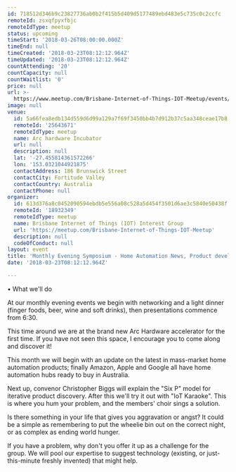 ```yaml
---
id: 718512d346b9c23827736ab0b2f415b5d409d5177489ebd483e5c735c0c2ccfc
remoteId: zsxqfpyxfbjc
remoteIdType: meetup
status: upcoming
timeStart: '2018-03-26T08:00:00.000Z'
timeEnd: null
timeCreated: '2018-03-23T08:12:12.964Z'
timeUpdated: '2018-03-23T08:12:12.964Z'
countAttending: '20'
countCapacity: null
countWaitlist: '0'
price: null
url: >-
  https://www.meetup.com/Brisbane-Internet-of-Things-IOT-Meetup/events/248418817/
image: null
venue:
  id: 5a66fea8edb134d559d6d99a129a7f69f3450bb4b7d912b37c5aa348ceae17b8
  remoteId: '25643671'
  remoteIdType: meetup
  name: Arc hardware Incubator
  url: null
  description: null
  lat: '-27.455814361572266'
  lon: '153.0321044921875'
  contactAddress: 186 Brunswick Street
  contactCity: Fortitude Valley
  contactCountry: Australia
  contactPhone: null
organizer:
  id: 613d376a8c0452090594ebdb5e556a08c528a5d454f3501d6ae3c5840e50438f
  remoteId: '18932349'
  remoteIdType: meetup
  name: Brisbane Internet of Things (IOT) Interest Group
  url: 'https://meetup.com/Brisbane-Internet-of-Things-IOT-Meetup'
  description: null
  codeOfConduct: null
layout: event
title: 'Monthly Evening Symposium - Home Automation News, Product development process'
date: '2018-03-23T08:12:12.964Z'

---
```

<p>• What we'll do</p> <p>At our monthly evening events we begin with networking and a light dinner (finger foods, beer, wine and soft drinks), then presentations commence from 6:30.</p> <p>This time around we are at the brand new Arc Hardware accelerator for the first time. If you have not seen this space, I encourage you to come along and discover it!</p> <p>This month we will begin with an update on the latest in mass-market home automation products; finally Amazon, Apple and Google all have home automation hubs ready to buy in Australia.</p> <p>Next up, convenor Christopher Biggs will explain the "Six P" model for iterative product discovery. After this we'll try it out with "IoT Karaoke". This is where you hum your problem, and the members' choir sings a solution.</p> <p>Is there something in your life that gives you aggravation or angst? It could be a simple as remembering to put the wheelie bin out on the correct night, or as complex as ending world hunger.</p> <p>If you have a problem, why don't you offer it up as a challenge for the group. We will pool our expertise to suggest technology (existing, or just-this-minute freshly invented) that might help.</p>
